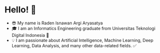 # Hello! 👋
- :sunglasses: My name is Raden Isnawan Argi Aryasatya
- :mortar_board: I am an Informatics Engineering graduate from Universitas Teknologi Digital Indonesia :office:
- :bulb: I am passionate about Artificial Intelligence, Machine Learning, Deep Learning, Data Analysis, and many other data-related fields. :white_check_mark:
